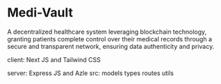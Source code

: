 # Medi-Vault

A decentralized healthcare system leveraging blockchain technology, granting patients complete control over their medical records through a secure and transparent network, ensuring data authenticity and privacy.

client: Next JS and Tailwind CSS

server: Express JS and Azle src: models types routes utils
